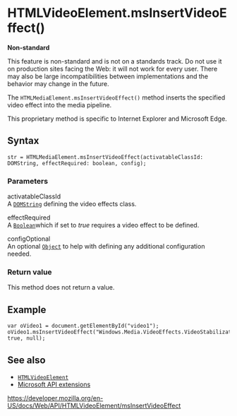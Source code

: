 HTMLVideoElement.msInsertVideoEffect()
======================================

**Non-standard**

This feature is non-standard and is not on a standards track. Do not use it on production sites facing the Web: it will not work for every user. There may also be large incompatibilities between implementations and the behavior may change in the future.

The `HTMLMediaElement.msInsertVideoEffect()` method inserts the specified video effect into the media pipeline.

This proprietary method is specific to Internet Explorer and Microsoft Edge.

Syntax
------

    str = HTMLMediaElement.msInsertVideoEffect(activatableClassId: DOMString, effectRequired: boolean, config);

### Parameters

activatableClassId  
A [`DOMString`](../domstring) defining the video effects class.

effectRequired  
A [`Boolean`](https://developer.mozilla.org/en-US/docs/Web/JavaScript/Reference/Global_Objects/Boolean)which if set to *true* requires a video effect to be defined.

config<span class="badge inline optional">Optional</span>   
An optional [`Object`](https://developer.mozilla.org/en-US/docs/Web/JavaScript/Reference/Global_Objects/Object) to help with defining any additional configuration needed.

### Return value

This method does not return a value.

Example
-------

    var oVideo1 = document.getElementById("video1");
    oVideo1.msInsertVideoEffect("Windows.Media.VideoEffects.VideoStabilization", true, null);

See also
--------

-   [`HTMLVideoElement`](../htmlvideoelement)
-   [Microsoft API extensions](../microsoft_extensions)

<a href="https://developer.mozilla.org/en-US/docs/Web/API/HTMLVideoElement/msInsertVideoEffect" class="_attribution-link">https://developer.mozilla.org/en-US/docs/Web/API/HTMLVideoElement/msInsertVideoEffect</a>
